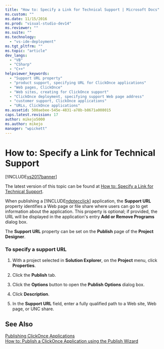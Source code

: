 ```yaml
---
title: "How to: Specify a Link for Technical Support | Microsoft Docs"
ms.custom: ""
ms.date: 11/15/2016
ms.prod: "visual-studio-dev14"
ms.reviewer: ""
ms.suite: ""
ms.technology: 
  - "vs-ide-deployment"
ms.tgt_pltfrm: ""
ms.topic: "article"
dev_langs: 
  - "VB"
  - "CSharp"
  - "C++"
helpviewer_keywords: 
  - "Support URL property"
  - "product support, specifying URL for ClickOnce applications"
  - "Web pages, ClickOnce"
  - "Web sites, creating for ClickOnce support"
  - "ClickOnce deployment, specifying support Web page address"
  - "customer support, ClickOnce applications"
  - "URLs, ClickOnce applications"
ms.assetid: 500aebee-545e-4831-a78b-b8671a008015
caps.latest.revision: 17
author: mikejo5000
ms.author: mikejo
manager: "wpickett"
---
```

# How to: Specify a Link for Technical Support
[!INCLUDE[vs2017banner](../includes/vs2017banner.md)]

The latest version of this topic can be found at [How to: Specify a Link for Technical Support](https://docs.microsoft.com/visualstudio/deployment/how-to-specify-a-link-for-technical-support).  
  
When publishing a [!INCLUDE[ndptecclick](../includes/ndptecclick-md.md)] application, the **Support URL** property identifies a Web page or file share where users can go to get information about the application. This property is optional; if provided, the URL will be displayed in the application's entry **Add or Remove Programs** dialog box.  
  
 The **Support URL** property can be set on the **Publish** page of the **Project Designer**.  
  
### To specify a support URL  
  
1.  With a project selected in **Solution Explorer**, on the **Project** menu, click **Properties**.  
  
2.  Click the **Publish** tab.  
  
3.  Click the **Options** button to open the **Publish Options** dialog box.  
  
4.  Click **Description**.  
  
5.  In the **Support URL** field, enter a fully qualified path to a Web site, Web page, or UNC share.  
  
## See Also  
 [Publishing ClickOnce Applications](../deployment/publishing-clickonce-applications.md)   
 [How to: Publish a ClickOnce Application using the Publish Wizard](../deployment/how-to-publish-a-clickonce-application-using-the-publish-wizard.md)



